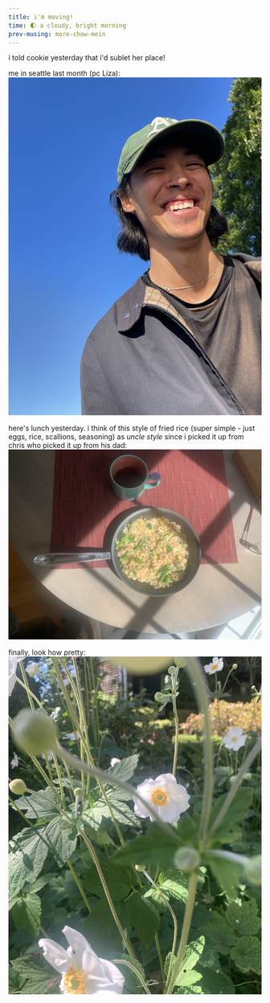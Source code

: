 ```yaml
---
title: i'm moving!
time: 🌓 a cloudy, bright morning
prev-musing: more-chow-mein
---
```

i told cookie yesterday that i'd sublet her place!  

me in seattle last month (pc Liza):  
![cc with a big smile](/assets/images/smiley_me.jpg ":D")

here's lunch yesterday. i think of this style of fried rice (super simple - just eggs, rice, scallions, seasoning) as *uncle style* since i picked it up from chris who picked it up from his dad:  
![egg fried rice with scallions in a frying pan on a dining table next to a mug of coffee](/assets/images/fried_rice_uncle_style.jpg)

finally, look how pretty:  
![flowers that look like fried eggs with long green stems](/assets/images/flowers_on_bonita.jpg "🍳🍳🍳")  